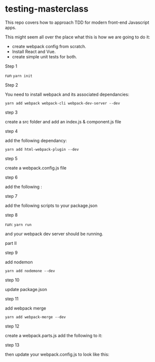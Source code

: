 # testing-masterclass
This repo covers how to approach TDD for modern front-end Javascript apps.

This might seem all over the place what this is how we are going to do it:

* create webpack config from scratch.
* Install React and Vue.
* create simple unit tests for both. 

Step 1

run ```yarn init```

Step 2 

You need to install webpack and its associated dependancies:

```
yarn add webpack webpack-cli webpack-dev-server --dev
```


step 3 

create a src folder and add an index.js & component.js file

step 4

add the following dependancy: 

```
yarn add html-webpack-plugin --dev
```

step 5 

create a webpack.config.js file

step 6 

add the following :


step 7

add the following scripts to your package.json

step 8

run: ```yarn run```

and your webpack dev server should be running.

part II

step 9

add nodemon

```
yarn add nodemone --dev
```

step 10

update package.json

step 11

add webpack merge

```
yarn add webpack-merge --dev
```

step 12

create a webpack.parts.js add the following to it: 

step 13 

then update your webpack.config.js to look like this: 



